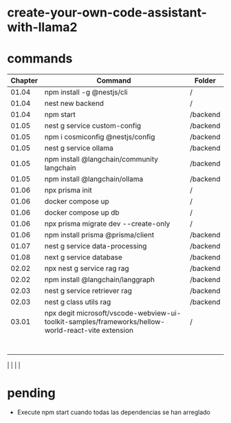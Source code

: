 # create-your-own-code-assistant-with-llama2


# commands


| Chapter  | Command                                                                                            | Folder     |
|----------|----------------------------------------------------------------------------------------------------|------------|
| 01.04    | npm install -g @nestjs/cli                                                                         | /          |
| 01.04    | nest new backend                                                                                   | /          |
| 01.04    | npm start                                                                                          | /backend   |
| 01.05    | nest g service custom-config                                                                       | /backend   |
| 01.05    | npm i cosmiconfig @nestjs/config                                                                   | /backend   |
| 01.05    | nest g service ollama                                                                              | /backend   |
| 01.05    | npm install @langchain/community langchain                                                         | /backend   |
| 01.05    | npm install @langchain/ollama                                                                      | /backend   |
| 01.06    | npx prisma init                                                                                    | /          |
| 01.06    | docker compose up                                                                                  | /          |
| 01.06    | docker compose up db                                                                               | /          |
| 01.06    | npx prisma migrate dev --create-only                                                               | /          |
| 01.06    | npm install prisma @prisma/client                                                                  | /backend   |
| 01.07    | nest g service data-processing                                                                     | /backend   |
| 01.08    | next g service database                                                                            | /backend   |
| 02.02    | npx nest g service rag rag                                                                         | /backend   |
| 02.02    | npm install @langchain/langgraph                                                                   | /backend   |
| 02.03    | nest g service retriever rag                                                                       | /backend   |
| 02.03    | nest g class utils rag                                                                             | /backend   |
| 03.01    | npx degit microsoft/vscode-webview-ui-toolkit-samples/frameworks/hellow-world-react-vite extension | /          |
|          |                                             |            |
|          |                                             |            |
|          |                                             |            |
|          |                                             |            |
|          |                                             |            |
|          |                                             |            |
|          |                                             |            |

|          |                                             |            |


# pending

- Execute npm start cuando todas las dependencias se han arreglado